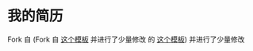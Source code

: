 # 我的简历

Fork 自 (Fork 自 [这个模板](https://github.com/billryan/resume/tree/master) 并进行了少量修改
		的 [这个模板](https://github.com/TangZongxun/resume))
并进行了少量修改


